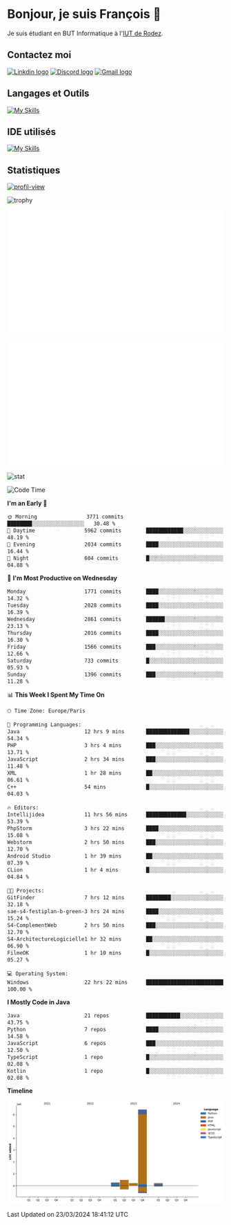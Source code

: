 # Bonjour, je suis François 👋

Je suis étudiant en BUT Informatique à l'[IUT de Rodez](https://iut-rodez.fr).

## Contactez moi

<p>
<a href="https://www.linkedin.com/in/fran%C3%A7ois-de-saint-palais-00985327a/" target="blank"><img src="https://img.shields.io/badge/LinkedIn-0077B5?style=for-the-badge&logo=linkedin&logoColor=white" alt="Linkdin logo"/></a>
<a href="https://discord.gg/francis389" target="blank"><img src="https://img.shields.io/badge/Discord-7289DA?style=for-the-badge&logo=discord&logoColor=white" alt="Discord logo" /></a>
<a href="mailto:francois-sp@gmx.fr" target="blank"><img src="https://img.shields.io/badge/Gmail-D14836?style=for-the-badge&logo=gmail&logoColor=white" alt="Gmail logo"/></a> 
</p>

## Langages et Outils

[![My Skills](https://skillicons.dev/icons?i=java,py,kotlin,git,html,css,sass,vue,angular,react,bootstrap,js,ts,php,mysql,sqlite,grafana,linux,windows,figma,postman)](https://skillicons.dev)

## IDE utilisés

[![My Skills](https://skillicons.dev/icons?i=idea,phpstorm,pycharm,androidstudio,vscode,webstorm,eclipse)](https://skillicons.dev)

## Statistiques

[![profil-view](https://komarev.com/ghpvc/?username=francois389&label=Profile%20views&color=0e75b6&style=flat)](https://github.com/ryo-ma/github-profile-trophy)

![trophy](https://github-profile-trophy.vercel.app/?username=Francois389&theme=onedark&column=-1)

![top-lang](https://raw.githubusercontent.com/Francois389/github-stat/master/generated/languages.svg#gh-dark-mode-only)
![](https://raw.githubusercontent.com/Francois389/github-stat/master/generated/overview.svg#gh-dark-mode-only)

![stat](https://github-readme-stats.vercel.app/api?username=francois389&show_icons=true&locale=fr&theme=onedark)

<!--START_SECTION:waka-->
![Code Time](http://img.shields.io/badge/Code%20Time-60%20hrs%2043%20mins-blue)

**I'm an Early 🐤** 

```text
🌞 Morning                3771 commits        ████████░░░░░░░░░░░░░░░░░   30.48 % 
🌆 Daytime                5962 commits        ████████████░░░░░░░░░░░░░   48.19 % 
🌃 Evening                2034 commits        ████░░░░░░░░░░░░░░░░░░░░░   16.44 % 
🌙 Night                  604 commits         █░░░░░░░░░░░░░░░░░░░░░░░░   04.88 % 
```
📅 **I'm Most Productive on Wednesday** 

```text
Monday                   1771 commits        ████░░░░░░░░░░░░░░░░░░░░░   14.32 % 
Tuesday                  2028 commits        ████░░░░░░░░░░░░░░░░░░░░░   16.39 % 
Wednesday                2861 commits        ██████░░░░░░░░░░░░░░░░░░░   23.13 % 
Thursday                 2016 commits        ████░░░░░░░░░░░░░░░░░░░░░   16.30 % 
Friday                   1566 commits        ███░░░░░░░░░░░░░░░░░░░░░░   12.66 % 
Saturday                 733 commits         █░░░░░░░░░░░░░░░░░░░░░░░░   05.93 % 
Sunday                   1396 commits        ███░░░░░░░░░░░░░░░░░░░░░░   11.28 % 
```


📊 **This Week I Spent My Time On** 

```text
🕑︎ Time Zone: Europe/Paris

💬 Programming Languages: 
Java                     12 hrs 9 mins       ██████████████░░░░░░░░░░░   54.34 % 
PHP                      3 hrs 4 mins        ███░░░░░░░░░░░░░░░░░░░░░░   13.71 % 
JavaScript               2 hrs 34 mins       ███░░░░░░░░░░░░░░░░░░░░░░   11.48 % 
XML                      1 hr 28 mins        ██░░░░░░░░░░░░░░░░░░░░░░░   06.61 % 
C++                      54 mins             █░░░░░░░░░░░░░░░░░░░░░░░░   04.03 % 

🔥 Editors: 
Intellijidea             11 hrs 56 mins      █████████████░░░░░░░░░░░░   53.39 % 
PhpStorm                 3 hrs 22 mins       ████░░░░░░░░░░░░░░░░░░░░░   15.08 % 
Webstorm                 2 hrs 50 mins       ███░░░░░░░░░░░░░░░░░░░░░░   12.70 % 
Android Studio           1 hr 39 mins        ██░░░░░░░░░░░░░░░░░░░░░░░   07.39 % 
CLion                    1 hr 4 mins         █░░░░░░░░░░░░░░░░░░░░░░░░   04.84 % 

🐱‍💻 Projects: 
GitFinder                7 hrs 12 mins       ████████░░░░░░░░░░░░░░░░░   32.18 % 
sae-s4-festiplan-b-green-3 hrs 24 mins       ████░░░░░░░░░░░░░░░░░░░░░   15.24 % 
S4-ComplementWeb         2 hrs 50 mins       ███░░░░░░░░░░░░░░░░░░░░░░   12.70 % 
S4-ArchitectureLogicielle1 hr 32 mins        ██░░░░░░░░░░░░░░░░░░░░░░░   06.90 % 
FilmeOK                  1 hr 10 mins        █░░░░░░░░░░░░░░░░░░░░░░░░   05.27 % 

💻 Operating System: 
Windows                  22 hrs 22 mins      █████████████████████████   100.00 % 
```

**I Mostly Code in Java** 

```text
Java                     21 repos            ███████████░░░░░░░░░░░░░░   43.75 % 
Python                   7 repos             ████░░░░░░░░░░░░░░░░░░░░░   14.58 % 
JavaScript               6 repos             ███░░░░░░░░░░░░░░░░░░░░░░   12.50 % 
TypeScript               1 repo              █░░░░░░░░░░░░░░░░░░░░░░░░   02.08 % 
Kotlin                   1 repo              █░░░░░░░░░░░░░░░░░░░░░░░░   02.08 % 
```



**Timeline**

![Lines of Code chart](https://raw.githubusercontent.com/Francois389/Francois389/main/assets/bar_graph.png)


 Last Updated on 23/03/2024 18:41:12 UTC
<!--END_SECTION:waka-->
